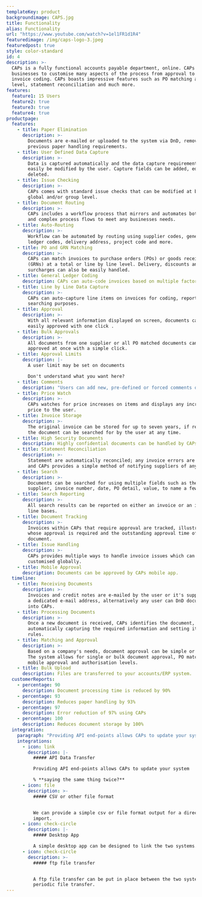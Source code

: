 ```yaml
---
templateKey: product
backgroundimage: CAPS.jpg
title: Functionality
alias: Functionality
url: "https://www.youtube.com/watch?v=1el1FR1d1R4"
featuredimage: /img/caps-logo-3.jpeg
featuredpost: true
style: color-standard
id: 4
description: >-
  CAPs is a fully functional accounts payable department, online. CAPs allows
  businesses to customise many aspects of the process from approval to automatic
  invoice coding. CAPs boasts impressive features such as PO matching at line
  level, statement reconciliation and much more.
features:
  feature1: 15 Users
  feature2: true
  feature3: true
  feature4: true
productpage:
  features:
    - title: Paper Elimination
      description: >-
        Documents are e-mailed or uploaded to the system via DnD, removing all
        previous paper handling requirements.
    - title: User Defined Data Capture
      description: >-
        Data is captured automatically and the data capture requirements can
        easily be modified by the user. Capture fields can be added, edited and
        deleted.
    - title: Issue Checking
      description: >-
        CAPs comes with standard issue checks that can be modified at both a
        global and/or group level.
    - title: Document Routing
      description: >-
        CAPs includes a workflow process that mirrors and automates both simple
        and complex process flows to meet any businesses needs.
    - title: Auto-Routing
      description: >-
        Workflow can be automated by routing using supplier codes, general
        ledger codes, delivery address, project code and more.
    - title: PO and GRN Matching
      description: >-
        CAPs can match invoices to purchase orders (POs) or goods received notes
        (GRNs) at a total or line by line level. Delivery, discounts and various
        surcharges can also be easily handled.
    - title: General Ledger Coding
      description: CAPs can auto-code invoices based on multiple factors.
    - title: Line by Line Data Capture
      description: >-
        CAPs can auto-capture line items on invoices for coding, reporting and
        searching purposes.
    - title: Approval
      description: >-
        With all relevant information displayed on screen, documents can be
        easily approved with one click .
    - title: Bulk Approvals
      description: >-
        All documents from one supplier or all PO matched documents can be
        approved at once with a simple click.
    - title: Approval Limits
      description: |-
        A user limit may be set on documents 

        Don't understand what you want here?
    - title: Comments
      description: "Users can add new, pre-defined or forced comments on documents."
    - title: Price Watch
      description: >-
        CAPs watches for price increases on items and displays any increase in
        price to the user.
    - title: Invoice Storage
      description: >-
        The original invoice can be stored for up to seven years, if required;
        the document can be searched for by the user at any time.
    - title: High Security Documents
      description: Highly confidential documents can be handled by CAPs.
    - title: Statement Reconciliation
      description: >-
        Statement are automatically reconciled; any invoice errors are detected
        and CAPs provides a simple method of notifying suppliers of any issues.
    - title: Search
      description: >-
        Documents can be searched for using multiple fields such as the
        supplier, invoice number, date, PO detail, value, to name a few.
    - title: Search Reporting
      description: >-
        All search results can be reported on either an invoice or an invoice
        line bases.
    - title: Document Tracking
      description: >-
        Invoices within CAPs that require approval are tracked, illustrating
        whose approval is required and the outstanding approval time of the
        document.
    - title: Issue Handling
      description: >-
        CAPs provides multiple ways to handle invoice issues which can be
        customised globally.
    - title: Mobile Approval
      description: Documents can be approved by CAPs mobile app.
  timeline:
    - title: Receiving Documents
      description: >-
        Invoices and credit notes are e-mailed by the user or it's suppliers to
        a dedicated e-mail address, alternatively any user can DnD documents
        into CAPs.
    - title: Processing Documents
      description: >-
        Once a new document is received, CAPs identifies the document,
        automatically capturing the required information and setting it's coding
        rules.
    - title: Matching and Approval
      description: >-
        Based on a company's needs, document approval can be simple or complex.
        The system allows for single or bulk document approval, PO matching,
        mobile approval and authorisation levels.
    - title: Bulk Upload
      description: Files are transferred to your accounts/ERP system.
  customerReports:
    - percentage: 90
      description: Document processing time is reduced by 90%
    - percentage: 93
      description: Reduces paper handling by 93%
    - percentage: 97
      description: Error reduction of 97% using CAPs
    - percentage: 100
      description: Reduces document storage by 100%
  integration:
    paragraph: "Providing API end-points allows CAPs to update your system:"
    integrations:
      - icon: link
        description: |-
          ##### API Data Transfer

          Providing API end-points allows CAPs to update your system

          % **saying the same thing twice?**
      - icon: file
        description: >-
          ##### CSV or other file format 


          We can provide a simple csv or file format output for a direct file
          import.
      - icon: check-circle
        description: |-
          ##### Desktop App

          A simple desktop app can be designed to link the two systems.
      - icon: check-circle
        description: >-
          ##### ftp file transfer


          A ftp file transfer can be put in place between the two systems for
          periodic file transfer.
---
```

